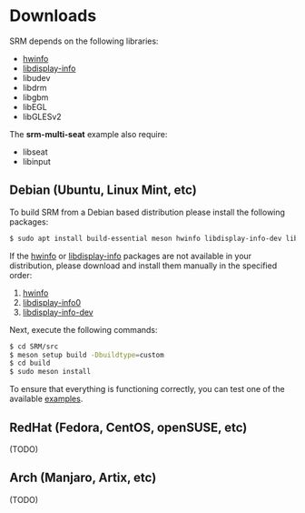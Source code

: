 # Downloads

SRM depends on the following libraries:

* [hwinfo](https://github.com/vcrhonek/hwdata)
* [libdisplay-info](https://gitlab.freedesktop.org/emersion/libdisplay-info)
* libudev
* libdrm
* libgbm
* libEGL
* libGLESv2

The **srm-multi-seat** example also require:

* libseat
* libinput

## Debian (Ubuntu, Linux Mint, etc)

To build SRM from a Debian based distribution please install the following packages:

```bash
$ sudo apt install build-essential meson hwinfo libdisplay-info-dev libinput-dev libudev-dev libdrm-dev libgbm-dev libegl1-mesa-dev libgles2-mesa-dev
```

If the [hwinfo](https://github.com/vcrhonek/hwdata) or [libdisplay-info](https://gitlab.freedesktop.org/emersion/libdisplay-info) packages are not available in your distribution, please download and install them manually in the specified order:

1. [hwinfo](https://packages.ubuntu.com/focal/hwdata)
2. [libdisplay-info0](https://packages.ubuntu.com/lunar/libdisplay-info0)
3. [libdisplay-info-dev](https://packages.ubuntu.com/lunar/libdisplay-info-dev)

Next, execute the following commands:

```bash
$ cd SRM/src
$ meson setup build -Dbuildtype=custom
$ cd build
$ sudo meson install
```

To ensure that everything is functioning correctly, you can test one of the available [examples](https://cuarzosoftware.github.io/SRM/md_md__examples.html).

## RedHat (Fedora, CentOS, openSUSE, etc)

(TODO)

## Arch (Manjaro, Artix, etc)

(TODO)
